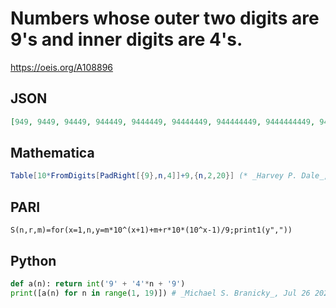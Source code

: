 # Numbers whose outer two digits are 9's and inner digits are 4's\.
https://oeis.org/A108896
## JSON
```JSON
[949, 9449, 94449, 944449, 9444449, 94444449, 944444449, 9444444449, 94444444449, 944444444449, 9444444444449, 94444444444449, 944444444444449, 9444444444444449, 94444444444444449, 944444444444444449, 9444444444444444449, 94444444444444444449]
```
## Mathematica
```Mathematica
Table[10*FromDigits[PadRight[{9},n,4]]+9,{n,2,20}] (* _Harvey P. Dale_, Apr 02 2018 *)
```
## PARI
```PARI
S(n,r,m)=for(x=1,n,y=m*10^(x+1)+m+r*10*(10^x-1)/9;print1(y","))
```
## Python
```Python
def a(n): return int('9' + '4'*n + '9')
print([a(n) for n in range(1, 19)]) # _Michael S. Branicky_, Jul 26 2022
```
